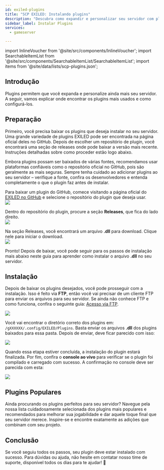 ```yaml
---
id: exiled-plugins
title: "SCP EXILED: Instalando plugins"
description: "Descubra como expandir e personalizar seu servidor com plugins confiáveis para funcionalidades e customizações avançadas → Saiba mais agora"
sidebar_label: Instalar Plugins
services:
  - gameserver

---
```


import InlineVoucher from '@site/src/components/InlineVoucher';
import SearchableItemList from '@site/src/components/SearchableItemList/SearchableItemList';
import items from '@site/data/lists/scp-plugins.json';


## Introdução

Plugins permitem que você expanda e personalize ainda mais seu servidor. A seguir, vamos explicar onde encontrar os plugins mais usados e como configurá-los.

<InlineVoucher />

## Preparação

Primeiro, você precisa baixar os plugins que deseja instalar no seu servidor. Uma grande variedade de plugins EXILED pode ser encontrada na página oficial deles no GitHub. Depois de escolher um repositório de plugin, você encontrará uma seção de releases onde pode baixar a versão mais recente. Instruções detalhadas sobre como proceder estão logo abaixo.

Embora plugins possam ser baixados de várias fontes, recomendamos usar plataformas confiáveis como o repositório oficial no GitHub, pois são geralmente as mais seguras. Sempre tenha cuidado ao adicionar plugins ao seu servidor – verifique a fonte, confira os desenvolvedores e entenda completamente o que o plugin faz antes de instalar.

Para baixar um plugin do GitHub, comece visitando a página oficial do [EXILED no GitHub](https://github.com/Exiled-Team) e selecione o repositório do plugin que deseja usar.  
![](https://screensaver01.zap-hosting.com/index.php/s/6cCEZGEBKNnJ4o4/preview)  

Dentro do repositório do plugin, procure a seção **Releases**, que fica do lado direito.  
![](https://screensaver01.zap-hosting.com/index.php/s/fteeKrPYmRZknBq/preview)  

Na seção Releases, você encontrará um arquivo **.dll** para download. Clique nele para iniciar o download.  
![](https://screensaver01.zap-hosting.com/index.php/s/WzB3qHEb37kkBKs/preview)  

Pronto! Depois de baixar, você pode seguir para os passos de instalação mais abaixo neste guia para aprender como instalar o arquivo **.dll** no seu servidor.


## Instalação

Depois de baixar os plugins desejados, você pode prosseguir com a instalação. Isso é feito via **FTP**, então você vai precisar de um cliente FTP para enviar os arquivos para seu servidor. Se ainda não conhece FTP e como funciona, confira o seguinte guia: [Acesso via FTP](gameserver-ftpaccess.md).

![](https://screensaver01.zap-hosting.com/index.php/s/pr5s8ySnpBN7qjC/preview)

Você vai encontrar o diretório correto dos plugins em: ```/gXXXXXX/.config/EXILED/Plugins```. Basta enviar os arquivos **.dll** dos plugins baixados para essa pasta. Depois de enviar, deve ficar parecido com isso:  

![](https://screensaver01.zap-hosting.com/index.php/s/MRJHcdGpwSb2agK/preview)

Quando essa etapa estiver concluída, a instalação do plugin estará finalizada. Por fim, confira o **console ao vivo** para verificar se o plugin foi compilado e carregado com sucesso. A confirmação no console deve ser parecida com esta:  

![](https://screensaver01.zap-hosting.com/index.php/s/NtN6T5fPif3ngEW/preview)



## Plugins Populares

Ainda procurando os plugins perfeitos para seu servidor? Navegue pela nossa lista cuidadosamente selecionada dos plugins mais populares e recomendados para melhorar sua jogabilidade e dar aquele toque final que seu servidor merece. Inspire-se e encontre exatamente as adições que combinam com seu projeto.

<SearchableItemList items={items} />


## Conclusão

Se você seguiu todos os passos, seu plugin deve estar instalado com sucesso. Para dúvidas ou ajuda, não hesite em contatar nosso time de suporte, disponível todos os dias para te ajudar! 🙂

<InlineVoucher />